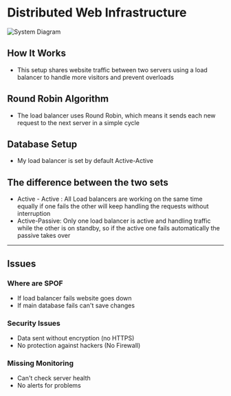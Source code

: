 # Distributed Web Infrastructure

![System Diagram](https://i.imgur.com/mycKYaL.png)

## How It Works
- This setup shares website traffic between two servers using a load balancer to handle more visitors and prevent overloads

## Round Robin Algorithm
- The load balancer uses Round Robin, which means it sends each new request to the next server in a simple cycle


## Database Setup
- My load balancer is set by default Active-Active
## The difference between the two sets
- Active - Active : All Load balancers are working on the same time equally if one fails the other will keep handling the requests without interruption
- Active-Passive: Only one load balancer is active and handling traffic while the other is on standby, so if the active one fails automatically the passive takes over

---

## Issues
### Where are SPOF
- If load balancer fails website goes down
- If main database fails can't save changes
### Security Issues
- Data sent without encryption (no HTTPS)
- No protection against hackers (No Firewall)
### Missing Monitoring
- Can't check server health
- No alerts for problems
